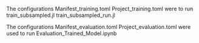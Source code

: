 The configurations
	Manifest_training.toml
	Project_training.toml
were to run
	train_subsampled.jl
	train_subsampled_run.jl
	

The configurations
	Manifest_evaluation.toml
	Project_evaluation.toml
were used to run
	Evaluation_Trained_Model.ipynb
